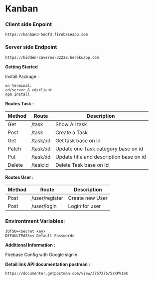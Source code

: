 # Kanban

### Client side Enpoint

```
https://kanband-5edf3.firebaseapp.com
```

###  Server side Endpoint

```
https://hidden-caverns-32228.herokuapp.com
```

**Getting Started**

Install Package :

```
on terminal:
cd/server & cd/client
npm install
```

**Routes Task** **:**

| Method | Route     | Description                         |
| ------ | --------- | ----------------------------------- |
| Get    | /task     | Show All task                       |
| Post   | /task     | Create a Task                       |
| Get    | /task/:id | Get task base on id                 |
| Patch  | /task/:id | Update one Task category base on id |
| Put    | /task/:id | Update title and description base on id |
| Delete | /task:id  | Delete Task base on Id              |

**Routes User :**

| Method | Route          | Description     |
| ------ | -------------- | --------------- |
| Post   | /user/register | Create new User |
| Post   | /user/login    | Login for user  |

### Environtment Variables:

```
JUTSU=<Secret key>
DEFAULTPASS=< Default Password>
```

**Additional Information :**

Firebase Config with Google signin 



**Detail link API documentation postman :**

```
https://documenter.getpostman.com/view/3757275/SzKPV1eK
```

